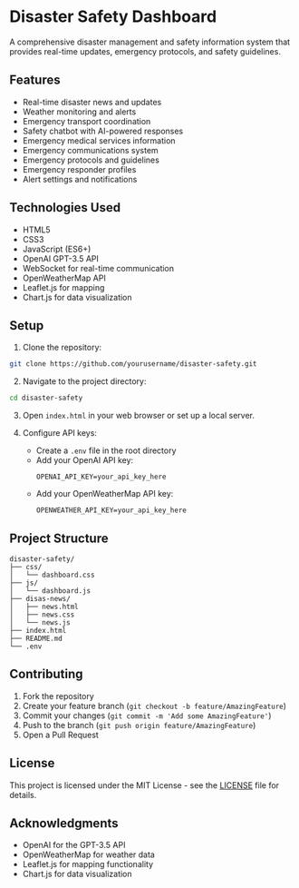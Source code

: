 # Disaster Safety Dashboard

A comprehensive disaster management and safety information system that provides real-time updates, emergency protocols, and safety guidelines.

## Features

- Real-time disaster news and updates
- Weather monitoring and alerts
- Emergency transport coordination
- Safety chatbot with AI-powered responses
- Emergency medical services information
- Emergency communications system
- Emergency protocols and guidelines
- Emergency responder profiles
- Alert settings and notifications

## Technologies Used

- HTML5
- CSS3
- JavaScript (ES6+)
- OpenAI GPT-3.5 API
- WebSocket for real-time communication
- OpenWeatherMap API
- Leaflet.js for mapping
- Chart.js for data visualization

## Setup

1. Clone the repository:
```bash
git clone https://github.com/yourusername/disaster-safety.git
```

2. Navigate to the project directory:
```bash
cd disaster-safety
```

3. Open `index.html` in your web browser or set up a local server.

4. Configure API keys:
   - Create a `.env` file in the root directory
   - Add your OpenAI API key:
     ```
     OPENAI_API_KEY=your_api_key_here
     ```
   - Add your OpenWeatherMap API key:
     ```
     OPENWEATHER_API_KEY=your_api_key_here
     ```

## Project Structure

```
disaster-safety/
├── css/
│   └── dashboard.css
├── js/
│   └── dashboard.js
├── disas-news/
│   ├── news.html
│   ├── news.css
│   └── news.js
├── index.html
├── README.md
└── .env
```

## Contributing

1. Fork the repository
2. Create your feature branch (`git checkout -b feature/AmazingFeature`)
3. Commit your changes (`git commit -m 'Add some AmazingFeature'`)
4. Push to the branch (`git push origin feature/AmazingFeature`)
5. Open a Pull Request

## License

This project is licensed under the MIT License - see the [LICENSE](LICENSE) file for details.

## Acknowledgments

- OpenAI for the GPT-3.5 API
- OpenWeatherMap for weather data
- Leaflet.js for mapping functionality
- Chart.js for data visualization 